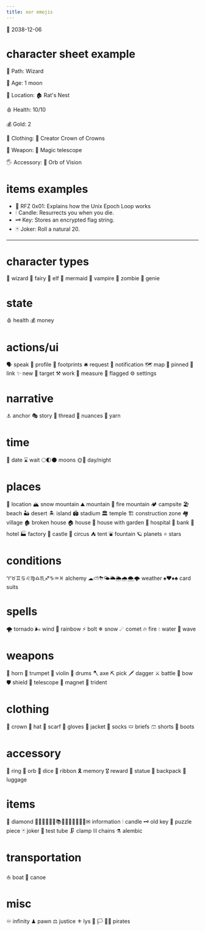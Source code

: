 ```yaml
---
title: xor emojis
---
```

📅 2038-12-06

# character sheet example
🧙 Path: Wizard

🌙 Age:  1 moon

  
📍 Location: 🏚 Rat's Nest

  
🩸 Health: 10/10 

💰 Gold:   2 
  
👤 Clothing:  👑 Creator Crown of Crowns 

💪 Weapon:    🔭 Magic telescope 

🖐 Accessory: 🔮 Orb of Vision 



# items examples

- 📜 RFZ 0x01: Explains how the Unix Epoch Loop works 
- 🕯 Candle: Resurrects you when you die. 
- 🗝 Key: Stores an encrypted flag string.
- 🃏 Joker: Roll a natural 20.


---


# character types
🧙 wizard
🧚 fairy
🧝 elf 
🧜 mermaid
🧛 vampire
🧟 zombie
🧞 genie

# state
🩸 health
💰 money

# actions/ui
🗣 speak
👤 profile
👣 footprints
🛎 request
🔔 notification
🗺 map
📌 pinned
🔗 link
✨ new
🎯 target
⚒ work
📐 measure
🚩 flagged
⚙ settings

# narrative
⚓ anchor
🎭 story
🧵 thread
🎨 nuances
🧶 yarn

# time
📅 date
⌛ wait
🌕🌓🌑 moons
🌞🌝 day/night

# places
📍 location
🏔 snow mountain
⛰ mountain
🌋 fire mountain
🏕 campsite
🏖 beach
🏜 desert
🏝 island
🏟 stadium
🏛 temple
🏗 construction zone
🏘 village
🏚 broken house
🏠 house
🏡 house with garden
🏥 hospital
🏦 bank 
🏨 hotel
🏭 factory
🏰 castle
🎪 circus
⛺ tent
⛲ fountain
🪐 planets
⭐ stars

# conditions
♈♉♊♋♌♍♎♏♐♑♒♓ alchemy
☁⛅⛈🌤🌥🌦🌧🌨🌩 weather
♠♥♦♣ card suits

# spells
🌪 tornado
🌬 wind
🌈 rainbow
⚡ bolt
❄ snow 
☄ comet 
🔥 fire
💧 water
🌊 wave 

# weapons
📯 horn
🎺 trumpet
🎻 violin
🥁 drums
🪓 axe
⛏ pick
🗡 dagger
⚔ battle 
🏹 bow 
🛡 shield
🔭 telescope
🧲 magnet
🔱 trident

# clothing
👑 crown
🎩 hat
🧣 scarf 
🧤 gloves
🧥 jacket
🧦 socks
🩲 briefs
🩳 shorts
🥾 boots

# accessory
💍 ring
🔮 orb
🎲 dice
🎀 ribbon
🎗 memory
🎖 reward
🗿 statue
🎒 backpack
🧳 luggage

# items
💎 diamond
📔📕📖📗📘📙📚📓📒📃📜📄📑🔖✉ information
🕯 candle
🗝 old key
🧩 puzzle piece
🃏 joker
🧪 test tube
🗜 clamp
⛓ chains
⚗ alembic

# transportation
⛵ boat
🛶 canoe

# misc
♾ infinity
♟ pawn
⚖ justice
⚜ lys
🏴
🏳
🏴‍☠️ pirates
